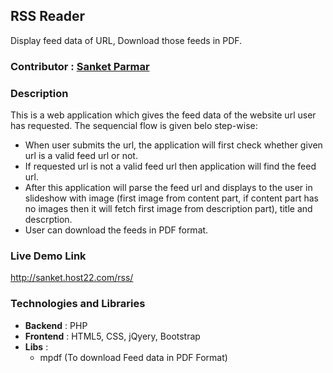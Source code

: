 ## RSS Reader

  Display feed data of URL, Download those feeds in PDF.
  
### Contributor : [Sanket Parmar](https;//github.com/sanketio)

### Description

  This is a web application which gives the feed data of the website url user has requested. The sequencial flow is given belo step-wise:
  
  * When user submits the url, the application will first check whether given url is a valid feed url or not.
  * If requested url is not a valid feed url then application will find the feed url.
  * After this application will parse the feed url and displays to the user in slideshow with image (first image from content part, if content part has no images then it will fetch first image from description part), title and descrption.
  * User can download the feeds in PDF format.
  
### Live Demo Link
  http://sanket.host22.com/rss/

### Technologies and Libraries
  * **Backend** : PHP
  * **Frontend** : HTML5, CSS, jQyery, Bootstrap
  * **Libs** :
    * mpdf (To download Feed data in PDF Format)
  
